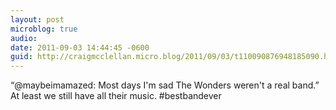 ```yaml
---
layout: post
microblog: true
audio: 
date: 2011-09-03 14:44:45 -0600
guid: http://craigmcclellan.micro.blog/2011/09/03/t110090876948185090.html
---
```

“@maybeimamazed: Most days I'm sad The Wonders weren't a real band.” At least we still have all their music. #bestbandever
